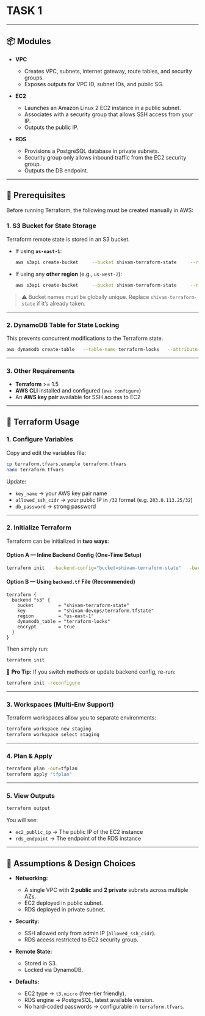# TASK 1

---

## 📦 Modules

- **VPC**  
  - Creates VPC, subnets, internet gateway, route tables, and security groups.  
  - Exposes outputs for VPC ID, subnet IDs, and public SG.  

- **EC2**  
  - Launches an Amazon Linux 2 EC2 instance in a public subnet.  
  - Associates with a security group that allows SSH access from your IP.  
  - Outputs the public IP.  

- **RDS**  
  - Provisions a PostgreSQL database in private subnets.  
  - Security group only allows inbound traffic from the EC2 security group.  
  - Outputs the DB endpoint.  

---

## 🔑 Prerequisites

Before running Terraform, the following must be created manually in AWS:  

### 1. S3 Bucket for State Storage
Terraform remote state is stored in an S3 bucket.  

- If using **`us-east-1`**:
  ```bash
  aws s3api create-bucket     --bucket shivam-terraform-state     --region us-east-1
  ```

- If using any **other region** (e.g., `us-west-2`):
  ```bash
  aws s3api create-bucket     --bucket shivam-terraform-state     --region us-west-2     --create-bucket-configuration LocationConstraint=us-west-2
  ```

> ⚠️ Bucket names must be globally unique. Replace `shivam-terraform-state` if it’s already taken.

---

### 2. DynamoDB Table for State Locking
This prevents concurrent modifications to the Terraform state.  

```bash
aws dynamodb create-table   --table-name terraform-locks   --attribute-definitions AttributeName=LockID,AttributeType=S   --key-schema AttributeName=LockID,KeyType=HASH   --provisioned-throughput ReadCapacityUnits=1,WriteCapacityUnits=1   --region us-east-1
```

---

### 3. Other Requirements
- **Terraform** >= 1.5  
- **AWS CLI** installed and configured (`aws configure`)  
- An **AWS key pair** available for SSH access to EC2  

---

## 🚀 Terraform Usage

### 1. Configure Variables
Copy and edit the variables file:  
```bash
cp terraform.tfvars.example terraform.tfvars
nano terraform.tfvars
```

Update:  
- `key_name` → your AWS key pair name  
- `allowed_ssh_cidr` → your public IP in `/32` format (e.g. `203.0.113.25/32`)  
- `db_password` → strong password  

---

### 2. Initialize Terraform
Terraform can be initialized in **two ways**:

#### Option A — Inline Backend Config (One-Time Setup)
```bash
terraform init   -backend-config="bucket=shivam-terraform-state"   -backend-config="key=shivam-devops/terraform.tfstate"   -backend-config="region=us-east-1"   -backend-config="dynamodb_table=terraform-locks"
```

#### Option B — Using `backend.tf` File (Recommended)
```hcl
terraform {
  backend "s3" {
    bucket         = "shivam-terraform-state"
    key            = "shivam-devops/terraform.tfstate"
    region         = "us-east-1"
    dynamodb_table = "terraform-locks"
    encrypt        = true
  }
}
```

Then simply run:
```bash
terraform init
```

📌 **Pro Tip:** If you switch methods or update backend config, re-run:
```bash
terraform init -reconfigure
```
---

### 3. Workspaces (Multi-Env Support)
Terraform workspaces allow you to separate environments:  

```bash
terraform workspace new staging
terraform workspace select staging
```

---

### 4. Plan & Apply
```bash
terraform plan -out=tfplan
terraform apply "tfplan"
```

---

### 5. View Outputs
```bash
terraform output
```

You will see:  
- `ec2_public_ip` → The public IP of the EC2 instance  
- `rds_endpoint` → The endpoint of the RDS instance  

---

## 📌 Assumptions & Design Choices

- **Networking:**  
  - A single VPC with **2 public** and **2 private** subnets across multiple AZs.  
  - EC2 deployed in public subnet.  
  - RDS deployed in private subnet.  

- **Security:**  
  - SSH allowed only from admin IP (`allowed_ssh_cidr`).  
  - RDS access restricted to EC2 security group.  

- **Remote State:**  
  - Stored in S3.  
  - Locked via DynamoDB.  

- **Defaults:**  
  - EC2 type → `t3.micro` (free-tier friendly).  
  - RDS engine → PostgreSQL, latest available version.  
  - No hard-coded passwords → configurable in `terraform.tfvars`.  
